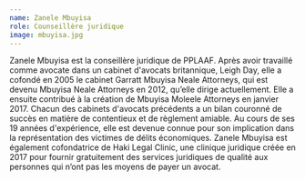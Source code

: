 ```yaml
---
name: Zanele Mbuyisa 
role: Counseillère juridique
image: mbuyisa.jpg
---
```

Zanele Mbuyisa est la conseillère juridique de PPLAAF. Après avoir travaillé comme avocate dans un cabinet d'avocats britannique, Leigh Day, elle a cofondé en 2005 le cabinet Garratt Mbuyisa Neale Attorneys, qui est devenu Mbuyisa Neale Attorneys en 2012, qu’elle dirige actuellement. Elle a ensuite contribué à la création de Mbuyisa Moleele Attorneys en janvier 2017. Chacun des cabinets d'avocats précédents a un bilan couronné de succès en matière de contentieux et de règlement amiable. Au cours de ses 19 années d'expérience, elle est devenue connue pour son implication dans la représentation des victimes de délits économiques. Zanele Mbuyisa est également cofondatrice de Haki Legal Clinic, une clinique juridique créée en 2017 pour fournir gratuitement des services juridiques de qualité aux personnes qui n’ont pas les moyens de payer un avocat.
